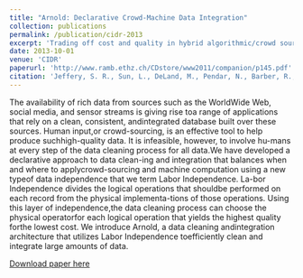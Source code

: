 ```yaml
---
title: "Arnold: Declarative Crowd-Machine Data Integration"
collection: publications
permalink: /publication/cidr-2013
excerpt: 'Trading off cost and quality in hybrid algorithmic/crowd sourced learning systems'
date: 2013-10-01
venue: 'CIDR'
paperurl: 'http://www.ramb.ethz.ch/CDstore/www2011/companion/p145.pdf'
citation: 'Jeffery, S. R., Sun, L., DeLand, M., Pendar, N., Barber, R., & Galdi, A. (2013). Arnold: Declarative Crowd-Machine Data Integration. In CIDR.'
---
```

The availability of rich data from sources such as the WorldWide Web, social media, and sensor streams is giving rise toa range of applications that rely on a clean, consistent, andintegrated database built over these sources.  Human input,or crowd-sourcing, is an effective tool to help produce suchhigh-quality data.   It is infeasible,  however,  to involve hu-mans at every step of the data cleaning process for all data.We  have  developed  a  declarative  approach  to  data  clean-ing and integration that balances when and where to applycrowd-sourcing and machine computation using a new typeof data independence that we term Labor Independence. La-bor Independence divides the logical operations that shouldbe performed on each record from the physical implementa-tions of those operations.  Using this layer of independence,the data cleaning process can choose the physical operatorfor each logical operation that yields the highest quality forthe lowest cost.  We introduce Arnold, a data cleaning andintegration architecture that utilizes Labor Independence toefficiently clean and integrate large amounts of data.

[Download paper here](http://www.ramb.ethz.ch/CDstore/www2011/companion/p145.pdf)





